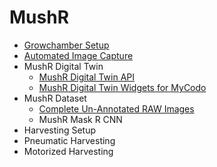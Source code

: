 # MushR

- [Growchamber Setup](growchamber-setup/)
- [Automated Image Capture](automated-image-capture/)
- MushR Digital Twin
  - [MushR Digital Twin API](https://github.com/ETCE-LAB/mushr-digitaltwin-api/tree/main)
  - [MushR Digital Twin Widgets for MyCodo](https://github.com/ETCE-LAB/mushr-digitaltwin-api/tree/main/mycodo)
- MushR Dataset
  - [Complete Un-Annotated RAW Images](https://www.kaggle.com/datasets/etcelab/mushr-project-raw-image-dataset-oyster-mushrooms)
  - MushR Mask R CNN
- Harvesting Setup
 - Pneumatic Harvesting
 - Motorized Harvesting 
